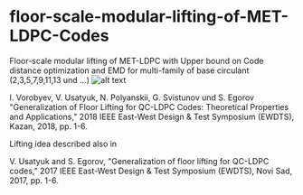 # floor-scale-modular-lifting-of-MET-LDPC-Codes
Floor-scale modular lifting of MET-LDPC with Upper bound on Code distance optimization and EMD for multi-family of base circulant (2,3,5,7,9,11,13 und ...)
![alt text](https://github.com/Lcrypto/Length-und-Rate-adaptive-code/blob/master/Cyclic.png)

I. Vorobyev, V. Usatyuk, N. Polyanskii, G. Svistunov und S. Egorov "Generalization of Floor Lifting for QC-LDPC Codes: Theoretical Properties and Applications," 2018 IEEE East-West Design & Test Symposium (EWDTS), Kazan, 2018, pp. 1-6.


Lifting idea described also in


V. Usatyuk and S. Egorov, "Generalization of floor lifting for QC-LDPC codes," 2017 IEEE East-West Design & Test Symposium (EWDTS), Novi Sad, 2017, pp. 1-6.

